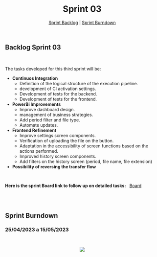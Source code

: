 
<h1 align="center">Sprint 03</h1>

<p align="center">
 <a href="#backlog-sprint-03">Sprint Backlog</a> |  <a href="#sprint-burndown">Sprint Burndown</a>
</p>

<br>

## Backlog Sprint 03
<br>

The tasks developed for this third sprint will be:


- **Continuos Integration**
    * Definition of the logical structure of the execution pipeline.
    * development of CI activation settings.
    * Development of tests for the backend.
    * Development of tests for the frontend.
- **PowerBi Improvements**
    * Improve dashboard design.
    * management of business strategies.
    * Add period filter and file type.
    * Automate updates.
- **Frontend Refinement**
    * Improve settings screen components.
    * Verification of uploading the file on the button.
    * Adaptation in the accessibility of screen functions based on the actions performed.
    * Improved history screen components.
    * Add filters on the history screen (period, file name, file extension)
 - **Possibility of reversing the transfer flow**
    
<br>
 
**Here is the sprint Board link to follow up on detailed tasks:** &nbsp; [Board](https://github.com/orgs/PhatomFatec/projects/4/views/1?visibleFields=%5B%22Title%22%2C%22Assignees%22%2C%22Status%22%2C%22Labels%22%2C%22Milestone%22%5D)
  
<br>


<br>

## Sprint Burndown

### 25/04/2023 a 15/05/2023
<br>

<p align="center"> 
<img src="https://media.discordapp.net/attachments/887890002741170176/1105288990636130377/burndown.jpg?width=1002&height=562"/> <br>
</p>

<br>
